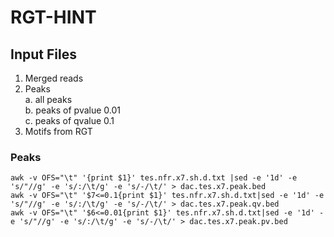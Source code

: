 # RGT-HINT

## Input Files
1. Merged reads
2. Peaks \
        a. all peaks \
        b. peaks of pvalue 0.01\
        c. peaks of qvalue 0.1
3. Motifs from RGT

### Peaks
```
awk -v OFS="\t" '{print $1}' tes.nfr.x7.sh.d.txt |sed -e '1d' -e 's/"//g' -e 's/:/\t/g' -e 's/-/\t/' > dac.tes.x7.peak.bed
awk -v OFS="\t" '$7<=0.1{print $1}' tes.nfr.x7.sh.d.txt|sed -e '1d' -e 's/"//g' -e 's/:/\t/g' -e 's/-/\t/' > dac.tes.x7.peak.qv.bed
awk -v OFS="\t" '$6<=0.01{print $1}' tes.nfr.x7.sh.d.txt|sed -e '1d' -e 's/"//g' -e 's/:/\t/g' -e 's/-/\t/' > dac.tes.x7.peak.pv.bed
```
